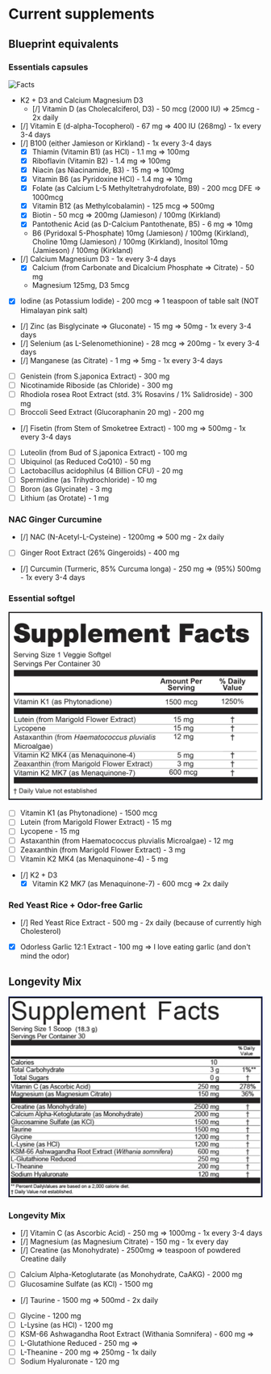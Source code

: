 # Current supplements

## Blueprint equivalents

### Essentials capsules

![Facts](.png)

- K2 + D3 and Calcium Magnesium D3
  - [/] Vitamin D (as Cholecalciferol, D3) - 50 mcg (2000 IU) => 25mcg - 2x daily
- [/] Vitamin E (d-alpha-Tocopherol) - 67 mg => 400 IU (268mg) - 1x every 3-4 days
- [/] B100 (either Jamieson or Kirkland) - 1x every 3-4 days
  - [x] Thiamin (Vitamin B1) (as HCI) - 1.1 mg => 100mg
  - [x] Riboflavin (Vitamin B2) - 1.4 mg => 100mg
  - [x] Niacin (as Niacinamide, B3) - 15 mg => 100mg
  - [x] Vitamin B6 (as Pyridoxine HCI) - 1.4 mg => 10mg
  - [x] Folate (as Calcium L-5 Methyltetrahydrofolate, B9) - 200 mcg DFE => 1000mcg
  - [x] Vitamin B12 (as Methylcobalamin) - 125 mcg => 500mg
  - [x] Biotin - 50 mcg => 200mg (Jamieson) / 100mg (Kirkland)
  - [x] Pantothenic Acid (as D-Calcium Pantothenate, B5) - 6 mg => 10mg
  - B6 (Pyridoxal 5-Phosphate) 10mg (Jamieson) / 100mg (Kirkland), Choline 10mg (Jamieson) / 100mg (Kirkland), Inositol 10mg (Jamieson) / 100mg (Kirkland)
- [/] Calcium Magnesium D3 - 1x every 3-4 days
  - [x] Calcium (from Carbonate and Dicalcium Phosphate => Citrate) - 50 mg
  - Magnesium 125mg, D3 5mcg
- [x] Iodine (as Potassium lodide) - 200 mcg => 1 teaspoon of table salt (NOT Himalayan pink salt)
- [/] Zinc (as Bisglycinate => Gluconate) - 15 mg => 50mg - 1x every 3-4 days
- [/] Selenium (as L-Selenomethionine) - 28 mcg => 200mg - 1x every 3-4 days
- [/] Manganese (as Citrate) - 1 mg => 5mg - 1x every 3-4 days

- [ ] Genistein (from S.japonica Extract) - 300 mg
- [ ] Nicotinamide Riboside (as Chloride) - 300 mg
- [ ] Rhodiola rosea Root Extract (std. 3% Rosavins / 1% Salidroside) - 300 mg
- [ ] Broccoli Seed Extract (Glucoraphanin 20 mg) - 200 mg
- [/] Fisetin (from Stem of Smoketree Extract) - 100 mg => 500mg - 1x every 3-4 days
- [ ] Luteolin (from Bud of S.japonica Extract) - 100 mg
- [ ] Ubiquinol (as Reduced CoQ10) - 50 mg
- [ ] Lactobacillus acidophilus (4 Billion CFU) - 20 mg
- [ ] Spermidine (as Trihydrochloride) - 10 mg
- [ ] Boron (as Glycinate) - 3 mg
- [ ] Lithium (as Orotate) - 1 mg

### NAC Ginger Curcumine

- [/] NAC (N-Acetyl-L-Cysteine) - 1200mg => 500 mg - 2x daily
- [ ] Ginger Root Extract (26% Gingeroids) - 400 mg
- [/] Curcumin (Turmeric, 85% Curcuma longa) - 250 mg => (95%) 500mg - 1x every 3-4 days

### Essential softgel

![Facts](essential-softgel-facts.png)

- [ ] Vitamin K1 (as Phytonadione) - 1500 mcg
- [ ] Lutein (from Marigold Flower Extract) - 15 mg
- [ ] Lycopene - 15 mg
- [ ] Astaxanthin (from Haematococcus pluvialis Microalgae) - 12 mg
- [ ] Zeaxanthin (from Marigold Flower Extract) - 3 mg
- [ ] Vitamin K2 MK4 (as Menaquinone-4) - 5 mg
- [/] K2 + D3
  - [x] Vitamin K2 MK7 (as Menaquinone-7) - 600 mcg => 2x daily

### Red Yeast Rice + Odor-free Garlic

- [/] Red Yeast Rice Extract - 500 mg - 2x daily (because of currently high Cholesterol)
- [x] Odorless Garlic 12:1 Extract - 100 mg => I love eating garlic (and don't mind the odor)

## Longevity Mix

![Facts](longevity-mix-facts.png)

### Longevity Mix

- [/] Vitamin C (as Ascorbic Acid) - 250 mg => 1000mg - 1x every 3-4 days
- [/] Magnesium (as Magnesium Citrate) - 150 mg - 1x every day
- [/] Creatine (as Monohydrate) - 2500mg => teaspoon of powdered Creatine daily
- [ ] Calcium Alpha-Ketoglutarate (as Monohydrate, CaAKG) - 2000 mg
- [ ] Glucosamine Sulfate (as KCl) - 1500 mg
- [/] Taurine - 1500 mg => 500md - 2x daily
- [ ] Glycine - 1200 mg
- [ ] L-Lysine (as HCl) - 1200 mg
- [ ] KSM-66 Ashwagandha Root Extract (Withania Somnifera) - 600 mg =>
- [ ] L-Glutathione Reduced - 250 mg =>
- [ ] L-Theanine - 200 mg => 250mg - 1x daily
- [ ] Sodium Hyaluronate - 120 mg
